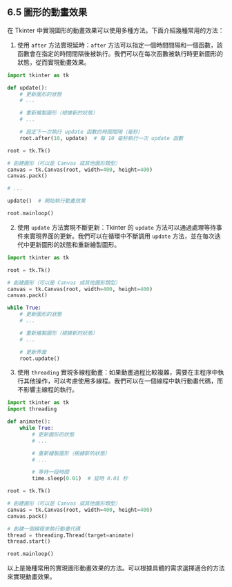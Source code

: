 ## 6.5 圖形的動畫效果

在 Tkinter 中實現圖形的動畫效果可以使用多種方法。下面介紹幾種常用的方法：

1. 使用 `after` 方法實現延時：`after` 方法可以指定一個時間間隔和一個函數，該函數會在指定的時間間隔後被執行。我們可以在每次函數被執行時更新圖形的狀態，從而實現動畫效果。

```python
import tkinter as tk

def update():
    # 更新圖形的狀態
    # ...

    # 重新繪製圖形（根據新的狀態）
    # ...

    # 設定下一次執行 update 函數的時間間隔（毫秒）
    root.after(10, update)  # 每 10 毫秒執行一次 update 函數

root = tk.Tk()

# 創建圖形（可以是 Canvas 或其他圖形類型）
canvas = tk.Canvas(root, width=400, height=400)
canvas.pack()

# ...

update()  # 開始執行動畫效果

root.mainloop()
```

2. 使用 `update` 方法實現不斷更新：Tkinter 的 `update` 方法可以通過處理等待事件來實現界面的更新。我們可以在循環中不斷調用 `update` 方法，並在每次迭代中更新圖形的狀態和重新繪製圖形。

```python
import tkinter as tk

root = tk.Tk()

# 創建圖形（可以是 Canvas 或其他圖形類型）
canvas = tk.Canvas(root, width=400, height=400)
canvas.pack()

while True:
    # 更新圖形的狀態
    # ...

    # 重新繪製圖形（根據新的狀態）
    # ...

    # 更新界面
    root.update()
```

3. 使用 `threading` 實現多線程動畫：如果動畫過程比較複雜，需要在主程序中執行其他操作，可以考慮使用多線程。我們可以在一個線程中執行動畫代碼，而不影響主線程的執行。

```python
import tkinter as tk
import threading

def animate():
    while True:
        # 更新圖形的狀態
        # ...

        # 重新繪製圖形（根據新的狀態）
        # ...

        # 等待一段時間
        time.sleep(0.01)  # 延時 0.01 秒

root = tk.Tk()

# 創建圖形（可以是 Canvas 或其他圖形類型）
canvas = tk.Canvas(root, width=400, height=400)
canvas.pack()

# 創建一個線程來執行動畫代碼
thread = threading.Thread(target=animate)
thread.start()

root.mainloop()
```

以上是幾種常用的實現圖形動畫效果的方法。可以根據具體的需求選擇適合的方法來實現動畫效果。